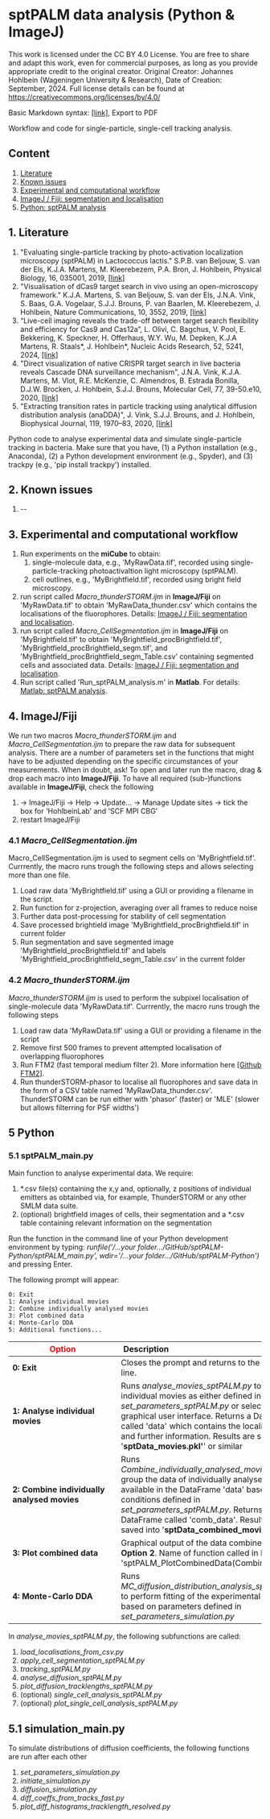 # sptPALM data analysis (Python & ImageJ)
This work is licensed under the CC BY 4.0 License.
You are free to share and adapt this work, even for commercial purposes, as long as you provide appropriate credit to the original creator. Original Creator: Johannes Hohlbein (Wageningen University & Research), Date of Creation: September, 2024. Full license details can be found at https://creativecommons.org/licenses/by/4.0/

Basic Markdown syntax: [[link]](https://www.markdownguide.org/basic-syntax/), Export to PDF

Workflow and code for single-particle, single-cell tracking analysis. 

## Content
1. [Literature](#literature) 
2. [Known issues](#issues) 
3. [Experimental and computational workflow ](#workflow)
4. [ImageJ / Fiji: segmentation and localisation](#ImageJFiji)
5. [Python: sptPALM analysis](#Python)

<a name="literature"></a>

## 1. Literature
1. "Evaluating single-particle tracking by photo-activation localization microscopy (sptPALM) in Lactococcus lactis." S.P.B. van Beljouw, S. van der Els, K.J.A. Martens, M. Kleerebezem, P.A. Bron, J. Hohlbein, Physical Biology, 16, 035001, 2019, [[link]](https://doi.org/10.1088/1478-3975/ab0162)
2. "Visualisation of dCas9 target search in vivo using an open-microscopy framework." K.J.A. Martens, S. van Beljouw, S. van der Els, J.N.A. Vink, S. Baas, G.A. Vogelaar, S.J.J. Brouns, P. van Baarlen, M. Kleerebezem, J. Hohlbein, Nature Communications, 10, 3552, 2019, [[link]](https://doi.org/10.1038/s41467-019-11514-0)
3. “Live-cell imaging reveals the trade-off between target search flexibility and efficiency for Cas9 and Cas12a”, L. Olivi, C. Bagchus, V. Pool, E. Bekkering, K. Speckner, H. Offerhaus, W.Y. Wu, M. Depken, K.J.A Martens, R. Staals*, J. Hohlbein*, Nucleic Acids Research, 52, 5241, 2024, [[link]](https://doi.org/10.1093/nar/gkae283)
4. "Direct visualization of native CRISPR target search in live bacteria reveals Cascade DNA surveillance mechanism", J.N.A. Vink, K.J.A. Martens, M. Vlot, R.E. McKenzie, C. Almendros, B. Estrada Bonilla, D.J.W. Brocken, J. Hohlbein, S.J.J. Brouns, Molecular Cell, 77, 39-50.e10, 2020, [[link]](https://doi.org/10.1016/j.molcel.2019.10.021)
5. "Extracting transition rates in particle tracking using analytical diffusion distribution analysis (anaDDA)", J. Vink, S.J.J. Brouns, and J. Hohlbein, Biophysical Journal, 119, 1970–83, 2020, [[link]](https://doi.org/10.1016/j.bpj.2020.09.033)

Python code to analyse experimental data and simulate single-particle tracking in bacteria.
Make sure that you have, (1) a Python installation (e.g., Anaconda), (2) a  Python development environment (e.g., Spyder), and (3) trackpy (e.g., 'pip install trackpy') installed.

## 2. Known issues
1. --

<a name="workflow"></a>

## 3. Experimental and computational workflow 
1. Run experiments on the **miCube** to obtain:
    1. single-molecule data, e.g., 'MyRawData.tif', recorded using single-particle-tracking photoactivaltion light microscopy (sptPALM).
    2. cell outlines, e.g., 'MyBrightfield.tif', recorded using bright field microscopy.
2. run script called *Macro_thunderSTORM.ijm* in **ImageJ/Fiji** on 'MyRawData.tif' to obtain 'MyRawData_thunder.csv' which contains the localisations of the fluorophores. Details: [ImageJ / Fiji: segmentation and localisation](#ImageJFiji).
3. run script called *Macro_CellSegmentation.ijm* in **ImageJ/Fiji** on 'MyBrightfield.tif' to obtain 'MyBrightfield_procBrightfield.tif', 'MyBrightfield_procBrightfield_segm.tif', and 'MyBrightfield_procBrightfield_segm_Table.csv' containing segmented cells and associated data. Details: [ImageJ / Fiji: segmentation and localisation](#ImageJFiji).
4. Run script called 'Run_sptPALM_analysis.m' in **Matlab**. For details: [Matlab: sptPALM analysis](#Matlab).

<a name="ImageJFiji"></a>

## 4. ImageJ/Fiji
We run two macros *Macro_thunderSTORM.ijm* and *Macro_CellSegmentation.ijm* to prepare the raw data for subsequent analysis. There are a number of parameters set in the functions that might have to be adjusted depending on the specific circumstances of your measurements. When in doubt, ask! To open and later run the macro, drag & drop each macro into **ImageJ/Fiji**. To have all required (sub-)functions available in **ImageJ/Fiji**, check the following
1. -> ImageJ/Fiji -> Help -> Update... -> Manage Update sites -> tick the box for 'HohlbeinLab' and 'SCF MPI CBG'
2. restart ImageJ/Fiji

### 4.1 *Macro_CellSegmentation.ijm*
Macro_CellSegmentation.ijm is used to segment cells on 'MyBrightfield.tif'. Currrently, the macro runs trough the following steps and allows selecting more than one file.
1. Load raw data 'MyBrightfield.tif' using a GUI or providing a filename in the script. 
2. Run function for z-projection, averaging over all frames to reduce noise
3. Further data post-processing for stability of cell segmentation
4. Save processed brightield image 'MyBrightfield_procBrightfield.tif' in current folder
5. Run segmentation and save segmented image 'MyBrightfield_procBrightfield.tif' and labels 'MyBrightfield_procBrightfield_segm_Table.csv' in the current folder

### 4.2 *Macro_thunderSTORM.ijm*
*Macro_thunderSTORM.ijm* is used to perform the subpixel localisation of single-molecule data 'MyRawData.tif'. Currrently, the macro runs trough the following steps
1. Load raw data 'MyRawData.tif' using a GUI or providing a filename in the script
2. Remove first 500 frames to prevent attempted localisation of overlapping fluorophores
3. Run FTM2 (fast temporal medium filter 2). More information here [[Github FTM2]](https://github.com/HohlbeinLab/FTM2).
4. Run thunderSTORM-phasor to localise all fluorophores and save data in the form of a CSV table named 'MyRawData_thunder.csv'. ThunderSTORM can be run either with 'phasor' (faster) or 'MLE' (slower but allows filterring for PSF widths')

<a name="Python"></a>

## 5 Python 

### 5.1 sptPALM_main.py
Main function to analyse experimental data. We require:

1. *.csv file(s) containing the x,y and, optionally, z positions of individual emitters as obtainbed via, for example, ThunderSTORM or any other SMLM data suite. 
2. (optional) brightfield images of cells, their segmentation and a *.csv table containing relevant information on the segmentation

Run the function in the command line of your Python development environment by typing:  *runfile('/...your folder.../GitHub/sptPALM-Python/sptPALM_main.py', wdir='/...your folder.../GitHub/sptPALM-Python')* and pressing Enter.

The following prompt will appear:

    0: Exit
    1: Analyse individual movies
    2: Combine individually analysed movies
    3: Plot combined data
    4: Monte-Carlo DDA
    5: Additional functions...

| <div style="width:200px"> <span style="color: red;">Option</span> </div>  |  <div style="width:100px"> Description </div> |
|---|---|
|**0: Exit**|Closes the prompt and returns to the command line.|
|**1: Analyse individual movies**|Runs *analyse_movies_sptPALM.py* to analyse individual movies as either defined in *set_parameters_sptPALM.py* or selected via a graphical user interface. Returns a DataFrame called 'data' which contains the localisations and further information. Results are saved into '**sptData_movies.pkl'**' or similar|
|**2: Combine individually analysed movies**|Runs *Combine_individually_analysed_movies.py* to group the data of individually analysed files available in the DataFrame 'data' based on conditions defined in *set_parameters_sptPALM.py*. Returns a DataFrame called 'comb_data'. Results are are saved into '**sptData_combined_movies.pkl**'|
|**3: Plot combined data**|Graphical output of the data combined in **Option 2**. Name of function called in Matlab: 'sptPALM_PlotCombinedData(CombinedDATA)'|
|**4: Monte-Carlo DDA**|Runs *MC_diffusion_distribution_analysis_sptPALM.py* to perform fitting of the experimental data based on parameters defined in *set_parameters_simulation.py*|



In *analyse_movies_sptPALM.py*, the following subfunctions are called:
1. *load_localisations_from_csv.py*
2. *apply_cell_segmentation_sptPALM.py*
3. *tracking_sptPALM.py*
4. *analyse_diffusion_sptPALM.py*
5. *plot_diffusion_tracklengths_sptPALM.py*
6. (optional) *single_cell_analysis_sptPALM.py*
7. (optional) *plot_single_cell_analysis_sptPALM.py*



## 5.1 simulation_main.py
To simulate distributions of diffusion coefficients, the following functions are run after each other 
1. *set_parameters_simulation.py*
2. *initiate_simulation.py* 
3. *diffusion_simulation.py*
4. *diff_coeffs_from_tracks_fast.py*
5. *plot_diff_histograms_tracklength_resolved.py*